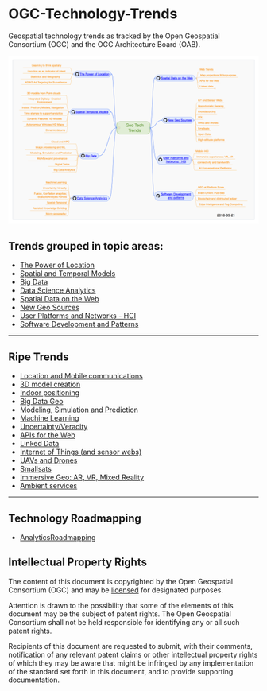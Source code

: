 # OGC-Technology-Trends
Geospatial technology trends as tracked by the Open Geospatial Consortium (OGC) and the OGC Architecture Board (OAB).  

[![Tech Trends](images/20180521_mindmap.png "Tech Trends Mind Map")](http://www.opengeospatial.org/pub/www/techtrends/index.html)

## Trends grouped in topic areas:

   * [The Power of Location](chapter-01.adoc)
   * [Spatial and Temporal Models](chapter-02.adoc)
   * [Big Data](chapter-03.adoc)
   * [Data Science Analytics](chapter-04.adoc)
   * [Spatial Data on the Web](chapter-05.adoc)
   * [New Geo Sources](chapter-06.adoc)
   * [User Platforms and Networks - HCI](chapter-07.adoc)
   * [Software Development and Patterns](chapter-08.adoc)

___________

## Ripe Trends

* [Location and Mobile communications](Trends/MobileLocation.adoc)
* [3D model creation](Trends/3DModels.adoc)
* [Indoor positioning](Trends/Indoor.adoc)
* [Big Data Geo](Trends/BigData.adoc)
* [Modeling, Simulation and Prediction](Trends/ModSimPredict.adoc)
* [Machine Learning](Trends/MachineLearning.adoc)
* [Uncertainty/Veracity](Trends/UncertVeracity.adoc)
* [APIs for the Web](Trends/APIs4.adoc)
* [Linked Data](Trends/LinkedData.adoc)
* [Internet of Things (and sensor webs)](Trends/IoT.adoc)
* [UAVs and Drones](Trends/UXS.adoc)
* [Smallsats](Trends/Smallsats.adoc)
* [Immersive Geo: AR, VR, Mixed Reality](Trends/ImmersiveGeo.adoc)
* [Ambient services](Trends/AmbientServices.adoc)

___________

## Technology Roadmapping

   * [AnalyticsRoadmapping](Roadmapping/AnalyticsRoadmapping.adoc)

## Intellectual Property Rights

The content of this document is copyrighted by the Open Geospatial Consortium (OGC) and may be [licensed](https://github.com/opengeospatial/er_template/blob/master/LICENSE) for designated purposes.

Attention is drawn to the possibility that some of the elements of this document may be the subject of patent rights. The Open Geospatial Consortium shall not be held responsible for identifying any or all such patent rights.

Recipients of this document are requested to submit, with their comments, notification of any relevant patent claims or other intellectual property rights of which they may be aware that might be infringed by any implementation of the standard set forth in this document, and to provide supporting documentation.
